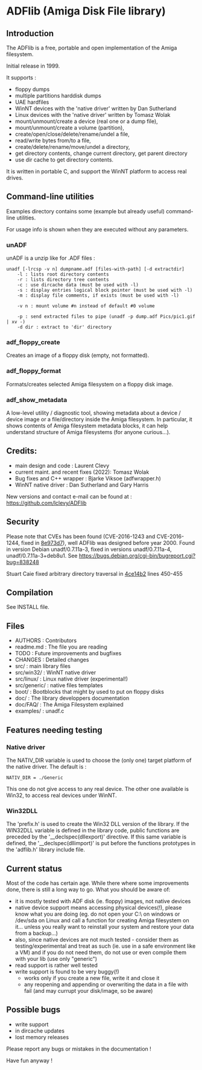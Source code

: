 # ADFlib (Amiga Disk File library)

## Introduction

The ADFlib is a free, portable and open implementation of the Amiga filesystem.

Initial release in 1999.

It supports :
- floppy dumps
- multiple partitions harddisk dumps
- UAE hardfiles
- WinNT devices with the 'native driver' written by Dan Sutherland
- Linux devices with the 'native driver' written by Tomasz Wolak
- mount/unmount/create a device (real one or a dump file),
- mount/unmount/create a volume (partition),
- create/open/close/delete/rename/undel a file,
- read/write bytes from/to a file,
- create/delete/rename/move/undel a directory,
- get directory contents, change current directory, get parent directory
- use dir cache to get directory contents.


It is written in portable C, and support the WinNT platform to access real drives.


## Command-line utilities

Examples directory contains some (example but already useful) command-line utilities.

For usage info is shown when they are executed without any parameters.


### unADF

unADF is a unzip like for .ADF files :

```
unadf [-lrcsp -v n] dumpname.adf [files-with-path] [-d extractdir]
    -l : lists root directory contents
    -r : lists directory tree contents
    -c : use dircache data (must be used with -l)
    -s : display entries logical block pointer (must be used with -l)
    -m : display file comments, if exists (must be used with -l)

    -v n : mount volume #n instead of default #0 volume

    -p : send extracted files to pipe (unadf -p dump.adf Pics/pic1.gif | xv -)
    -d dir : extract to 'dir' directory
```

### adf_floppy_create

Creates an image of a floppy disk (empty, not formatted).


### adf_floppy_format

Formats/creates selected Amiga filesystem on a floppy disk image.


### adf_show_metadata

A low-level utility / diagnostic tool, showing metadata about a device / device
image or a file/directory inside the Amiga filesystem. In particular, it shows
contents of Amiga filesystem metadata blocks, it can help understand structure
of Amiga filesystems (for anyone curious...).


## Credits:

- main design and code : Laurent Clevy
- current maint. and recent fixes (2022): Tomasz Wolak
- Bug fixes and C++ wrapper : Bjarke Viksoe (adfwrapper.h)
- WinNT native driver : Dan Sutherland and Gary Harris


New versions and contact e-mail can be found at : https://github.com/lclevy/ADFlib

## Security

Please note that CVEs has been found (CVE-2016-1243 and CVE-2016-1244, fixed in [8e973d7](https://github.com/lclevy/ADFlib/commit/8e973d7b894552c3a3de0ccd2d1e9cb0b8e618dd)), well ADFlib was designed before year 2000. Found in version Debian unadf/0.7.11a-3, fixed in versions unadf/0.7.11a-4, unadf/0.7.11a-3+deb8u1. See https://bugs.debian.org/cgi-bin/bugreport.cgi?bug=838248

Stuart Caie fixed arbitrary directory traversal in [4ce14b2](https://github.com/lclevy/ADFlib/commit/4ce14b2a8b6db84954cf9705459eafebabecf3e4) lines 450-455


## Compilation

See INSTALL file.


## Files

- AUTHORS : Contributors
- readme.md : The file you are reading
- TODO : Future improvements and bugfixes
- CHANGES : Detailed changes
- src/ :	main library files
- src/win32/ : WinNT native driver
- src/linux/ : Linux native driver (experimental!)
- src/generic/ : native files templates
- boot/ :	Bootblocks that might by used to put on floppy disks
- doc/ :	The library developpers documentation 
- doc/FAQ/ : The Amiga Filesystem explained
- examples/ :	unadf.c


## Features needing testing

### Native driver

The NATIV_DIR variable is used to choose the (only one) target platform
of the native driver. The default is :
```
NATIV_DIR = ./Generic
```
This one do not give access to any real device. The other one available is
Win32, to access real devices under WinNT.


### Win32DLL

The 'prefix.h' is used to create the Win32 DLL version of the library.
If the WIN32DLL variable is defined in the library code, public functions
are preceded by the '__declspec(dllexport)' directive. If this same
variable is defined, the '__declspec(dllimport)' is put before the functions
prototypes in the 'adflib.h' library include file.


## Current status
Most of the code has certain age. While there where some improvements done,
there is still a long way to go. What you should be aware of:
- it is mostly tested with ADF disk (ie. floppy) images, not native devices
- native device support means accessing physical devices(!), please know what you are doing
  (eg. do not open your C:\ on windows or /dev/sda on Linux and call a function for creating
  Amiga filesystem on it... unless you really want to reinstall your system and restore your
  data from a backup...)
- also, since native devices are not much tested - consider them as testing/experimental
  and treat as such (ie. use in a safe environment like a VM) and if you do not need them,
  do not use or even compile them with your lib (use only "generic")
- read support is rather well tested
- write support is found to be very buggy(!)
  - works only if you create a new file, write it and close it
  - any reopening and appending or overwriting the data in a file with fail (and may currupt
    your disk/image, so be aware)


## Possible bugs

- write support
- in dircache updates
- lost memory releases


Please report any bugs or mistakes in the documentation !


Have fun anyway !
